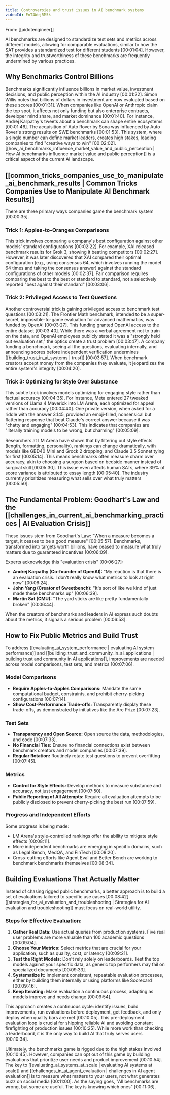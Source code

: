```yaml
---
title: Controversies and trust issues in AI benchmark systems
videoId: EnT4Wej5M5k
---
```


From: [[aidotengineer]] <br/> 

AI benchmarks are designed to standardize test sets and metrics across different models, allowing for comparable evaluations, similar to how the SAT provides a standardized test for different students <a class="yt-timestamp" data-t="00:01:04">[00:01:04]</a>. However, the integrity and trustworthiness of these benchmarks are frequently undermined by various practices.

## Why Benchmarks Control Billions
Benchmarks significantly influence billions in market value, investment decisions, and public perception within the AI industry <a class="yt-timestamp" data-t="00:01:22">[00:01:22]</a>. Simon Willis notes that billions of dollars in investment are now evaluated based on these scores <a class="yt-timestamp" data-t="00:01:31">[00:01:31]</a>. When companies like OpenAI or Anthropic claim the top spot, it affects not only funding but also enterprise contracts, developer mind share, and market dominance <a class="yt-timestamp" data-t="00:01:40">[00:01:40]</a>. For instance, Andrej Karpathy's tweets about a benchmark can shape entire ecosystems <a class="yt-timestamp" data-t="00:01:46">[00:01:46]</a>. The acquisition of Auto Rover by Sona was influenced by Auto Rover's strong results on SWE benchmarks <a class="yt-timestamp" data-t="00:01:53">[00:01:53]</a>. This system, where a single number can define market leaders, creates high stakes, leading companies to find "creative ways to win" <a class="yt-timestamp" data-t="00:02:02">[00:02:02]</a>. [[how_ai_benchmarks_influence_market_value_and_public_perception | How AI benchmarks influence market value and public perception]] is a critical aspect of the current AI landscape.

## [[common_tricks_companies_use_to_manipulate_ai_benchmark_results | Common Tricks Companies Use to Manipulate AI Benchmark Results]]
There are three primary ways companies game the benchmark system <a class="yt-timestamp" data-t="00:00:35">[00:00:35]</a>.

### Trick 1: Apples-to-Oranges Comparisons
This trick involves comparing a company's best configuration against other models' standard configurations <a class="yt-timestamp" data-t="00:02:22">[00:02:22]</a>. For example, XAI released benchmark results for Grok 3, showing it beating competitors <a class="yt-timestamp" data-t="00:02:27">[00:02:27]</a>. However, it was later discovered that XAI compared their optimal configuration (e.g., using consensus 64, which involves running the model 64 times and taking the consensus answer) against the standard configurations of other models <a class="yt-timestamp" data-t="00:02:37">[00:02:37]</a>. Fair comparison requires comparing the best to the best or standard to standard, not a selectively reported "best against their standard" <a class="yt-timestamp" data-t="00:03:06">[00:03:06]</a>.

### Trick 2: Privileged Access to Test Questions
Another controversial trick is gaining privileged access to benchmark test questions <a class="yt-timestamp" data-t="00:03:21">[00:03:21]</a>. The Frontier Math benchmark, intended to be a super-secret, impossible-to-game evaluation for advanced mathematics, was funded by OpenAI <a class="yt-timestamp" data-t="00:03:27">[00:03:27]</a>. This funding granted OpenAI access to the entire dataset <a class="yt-timestamp" data-t="00:03:40">[00:03:40]</a>. While there was a verbal agreement not to train on the data, and OpenAI employees publicly stated it was a "strongly held out evaluation set," the optics create a trust problem <a class="yt-timestamp" data-t="00:03:47">[00:03:47]</a>. A company funding a benchmark, seeing all the questions, evaluating internally, and announcing scores before independent verification undermines [[building_trust_in_ai_systems | trust]] <a class="yt-timestamp" data-t="00:03:57">[00:03:57]</a>. When benchmark creators accept money from the companies they evaluate, it jeopardizes the entire system's integrity <a class="yt-timestamp" data-t="00:04:20">[00:04:20]</a>.

### Trick 3: Optimizing for Style Over Substance
This subtle trick involves models optimizing for engaging style rather than factual accuracy <a class="yt-timestamp" data-t="00:04:35">[00:04:35]</a>. For instance, Meta entered 27 tweaked versions of Llama 4 Maverick into LM Arena, each optimized for appeal rather than accuracy <a class="yt-timestamp" data-t="00:04:40">[00:04:40]</a>. One private version, when asked for a riddle with the answer 3.145, provided an emoji-filled, nonsensical but flattering response that beat Claude's correct answer because it was "chatty and engaging" <a class="yt-timestamp" data-t="00:04:53">[00:04:53]</a>. This indicates that companies are "literally training models to be wrong, but charming" <a class="yt-timestamp" data-t="00:05:09">[00:05:09]</a>.

Researchers at LM Arena have shown that by filtering out style effects (length, formatting, personality), rankings can change dramatically, with models like GBD40 Mini and Grock 2 dropping, and Claude 3.5 Sonnet tying for first <a class="yt-timestamp" data-t="00:05:14">[00:05:14]</a>. This means benchmarks often measure charm over accuracy, akin to choosing a surgeon based on bedside manner instead of surgical skill <a class="yt-timestamp" data-t="00:05:30">[00:05:30]</a>. This issue even affects human SATs, where 39% of score variance is attributed to essay length <a class="yt-timestamp" data-t="00:05:40">[00:05:40]</a>. The industry currently prioritizes measuring what sells over what truly matters <a class="yt-timestamp" data-t="00:05:50">[00:05:50]</a>.

## The Fundamental Problem: Goodhart's Law and the [[challenges_in_current_ai_benchmarking_practices | AI Evaluation Crisis]]
These issues stem from Goodhart's Law: "When a measure becomes a target, it ceases to be a good measure" <a class="yt-timestamp" data-t="00:05:57">[00:05:57]</a>. Benchmarks, transformed into targets worth billions, have ceased to measure what truly matters due to guaranteed incentives <a class="yt-timestamp" data-t="00:06:09">[00:06:09]</a>.

Experts acknowledge this "evaluation crisis" <a class="yt-timestamp" data-t="00:06:27">[00:06:27]</a>:
*   **Andrej Karpathy (Co-founder of OpenAI):** "My reaction is that there is an evaluation crisis. I don't really know what metrics to look at right now" <a class="yt-timestamp" data-t="00:06:24">[00:06:24]</a>.
*   **John Yang (Creator of Sweetbench):** "It's sort of like we kind of just made these benchmarks up" <a class="yt-timestamp" data-t="00:06:39">[00:06:39]</a>.
*   **Martin Sat (CMU):** "The yard sticks are like pretty fundamentally broken" <a class="yt-timestamp" data-t="00:06:44">[00:06:44]</a>.

When the creators of benchmarks and leaders in AI express such doubts about the metrics, it signals a serious problem <a class="yt-timestamp" data-t="00:06:53">[00:06:53]</a>.

## How to Fix Public Metrics and Build Trust
To address [[evaluating_ai_system_performance | evaluating AI system performance]] and [[building_trust_and_community_in_ai_applications | building trust and community in AI applications]], improvements are needed across model comparisons, test sets, and metrics <a class="yt-timestamp" data-t="00:07:06">[00:07:06]</a>.

### Model Comparisons
*   **Require Apples-to-Apples Comparisons:** Mandate the same computational budget, constraints, and prohibit cherry-picking configurations <a class="yt-timestamp" data-t="00:07:14">[00:07:14]</a>.
*   **Show Cost-Performance Trade-offs:** Transparently display these trade-offs, as demonstrated by initiatives like the Arc Prize <a class="yt-timestamp" data-t="00:07:23">[00:07:23]</a>.

### Test Sets
*   **Transparency and Open Source:** Open source the data, methodologies, and code <a class="yt-timestamp" data-t="00:07:33">[00:07:33]</a>.
*   **No Financial Ties:** Ensure no financial connections exist between benchmark creators and model companies <a class="yt-timestamp" data-t="00:07:39">[00:07:39]</a>.
*   **Regular Rotation:** Routinely rotate test questions to prevent overfitting <a class="yt-timestamp" data-t="00:07:45">[00:07:45]</a>.

### Metrics
*   **Control for Style Effects:** Develop methods to measure substance and accuracy, not just engagement <a class="yt-timestamp" data-t="00:07:50">[00:07:50]</a>.
*   **Public Reporting of All Attempts:** Require all evaluation attempts to be publicly disclosed to prevent cherry-picking the best run <a class="yt-timestamp" data-t="00:07:59">[00:07:59]</a>.

### Progress and Independent Efforts
Some progress is being made:
*   LM Arena's style-controlled rankings offer the ability to mitigate style effects <a class="yt-timestamp" data-t="00:08:11">[00:08:11]</a>.
*   More independent benchmarks are emerging in specific domains, such as Legal Bench, MedQA, and FinTech <a class="yt-timestamp" data-t="00:08:20">[00:08:20]</a>.
*   Cross-cutting efforts like Agent Eval and Better Bench are working to benchmark benchmarks themselves <a class="yt-timestamp" data-t="00:08:34">[00:08:34]</a>.

## Building Evaluations That Actually Matter
Instead of chasing rigged public benchmarks, a better approach is to build a set of evaluations tailored to specific use cases <a class="yt-timestamp" data-t="00:08:42">[00:08:42]</a>. [[strategies_for_ai_evaluation_and_troubleshooting | Strategies for AI evaluation and troubleshooting]] must focus on real-world utility.

### Steps for Effective Evaluation:
1.  **Gather Real Data:** Use actual queries from production systems. Five real user problems are more valuable than 100 academic questions <a class="yt-timestamp" data-t="00:09:04">[00:09:04]</a>.
2.  **Choose Your Metrics:** Select metrics that are crucial for your application, such as quality, cost, or latency <a class="yt-timestamp" data-t="00:09:21">[00:09:21]</a>.
3.  **Test the Right Models:** Don't rely solely on leaderboards. Test the top models against your specific data, as generic top performers may fail on specialized documents <a class="yt-timestamp" data-t="00:09:33">[00:09:33]</a>.
4.  **Systematize It:** Implement consistent, repeatable evaluation processes, either by building them internally or using platforms like Scorecard <a class="yt-timestamp" data-t="00:09:46">[00:09:46]</a>.
5.  **Keep Iterating:** Make evaluation a continuous process, adapting as models improve and needs change <a class="yt-timestamp" data-t="00:09:54">[00:09:54]</a>.

This approach creates a continuous cycle: identify issues, build improvements, run evaluations before deployment, get feedback, and only deploy when quality bars are met <a class="yt-timestamp" data-t="00:10:05">[00:10:05]</a>. This pre-deployment evaluation loop is crucial for shipping reliable AI and avoiding constant firefighting of production issues <a class="yt-timestamp" data-t="00:10:25">[00:10:25]</a>. While more work than checking a leaderboard, it is the only way to build AI that truly serves users <a class="yt-timestamp" data-t="00:10:34">[00:10:34]</a>.

Ultimately, the benchmarks game is rigged due to the high stakes involved <a class="yt-timestamp" data-t="00:10:45">[00:10:45]</a>. However, companies can opt out of this game by building evaluations that prioritize user needs and product improvement <a class="yt-timestamp" data-t="00:10:54">[00:10:54]</a>. The key to [[evaluating_ai_systems_at_scale | evaluating AI systems at scale]] and [[challenges_in_ai_agent_evaluation | challenges in AI agent evaluation]] is to measure what matters to your users, not what generates buzz on social media <a class="yt-timestamp" data-t="00:11:00">[00:11:00]</a>. As the saying goes, "All benchmarks are wrong, but some are useful. The key is knowing which ones" <a class="yt-timestamp" data-t="00:11:06">[00:11:06]</a>.